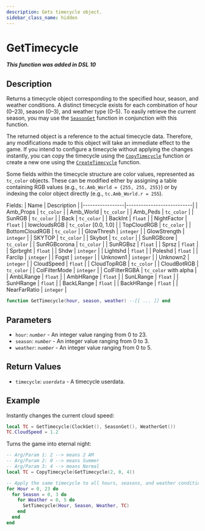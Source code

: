 ```yaml
---
description: Gets timecycle object.
sidebar_class_name: hidden
---
```


# GetTimecycle

_**This function was added in DSL 10**_

## Description

Returns a timecycle object corresponding to the specified hour, season, and weather conditions. A distinct timecycle exists for each combination of hour (0–23), season (0–3), and weather type (0–5). To easily retrieve the current season, you may use the [`SeasonGet`](/docs/dsl-reference/global-functions/SeasonGet) function in conjunction with this function.


The returned object is a reference to the actual timecycle data. Therefore, any modifications made to this object will take an immediate effect to the game. If you intend to configure a timecycle without applying the changes instantly, you can copy the timecycle using the [`CopyTimecycle`](/docs/dsl-reference/global-functions/CopyTimecycle) function or create a new one using the [`CreateTimecycle`](/docs/dsl-reference/global-functions/CreateTimecycle) function.


Some fields within the timecycle structure are color values, represented as `tc_color` objects. These can be modified either by assigning a table containing RGB values (e.g., `tc.Amb_World = {255, 255, 255}`) or by indexing the color object directly (e.g., `tc.Amb_World.r = 255`).


Fields:
| Name            | Description               |
|-----------------|---------------------------|
| Amb_Props       | `tc_color`                |
| Amb_World       | `tc_color`                |
| Amb_Peds        | `tc_color`                |
| SunRGB          | `tc_color`                |
| Back            | `tc_color`                |
| BackInt         | `float`                   |
| NightFactor     | `float`                   |
| lowcloudsRGB    | `tc_color` [0.0, 1.0]     |
| TopCloudRGB     | `tc_color`                |
| BottomCloudRGB  | `tc_color`                |
| GlowThresh      | `integer`                 |
| GlowStrength    | `integer`                 |
| SKYTOP          | `tc_color`                |
| Skybot          | `tc_color`                |
| SunRGBcore      | `tc_color`                |
| SunRGBcorona    | `tc_color`                |
| SunRGBsz        | `float`                   |
| Sprsz           | `float`                   |
| Sprbrght        | `float`                   |
| Shdw            | `integer`                 |
| Lightshd        | `float`                   |
| Poleshd         | `float`                   |
| Farclip         | `integer`                 |
| Fogst           | `integer`                 |
| Unknown1        | `integer`                 |
| Unknown2        | `integer`                 |
| CloudSpeed      | `float`                   |
| CloudTopRGB     | `tc_color`                |
| CloudBotRGB     | `tc_color`                |
| ColFilterMode   | `integer`                 |
| ColFilterRGBA   | `tc_color` with alpha     |
| AmbLRange       | `float`                   |
| AmbHRange       | `float`                   |
| SunLRange       | `float`                   |
| SunHRange       | `float`                   |
| BackLRange      | `float`                   |
| BackHRange      | `float`                   |
| NearFarRatio    | `integer`                 |


```lua
function GetTimecycle(hour, season, weather) --[[ ... ]] end
```

## Parameters

- `hour`: _`number`_ - An integer value ranging from 0 to 23.
- `season`: _`number`_ - An integer value ranging from 0 to 3.
- `weather`: _`number`_ - An integer value ranging from 0 to 5.

## Return Values

- `timecycle`: _`userdata`_ - A timecycle userdata.

## Example

Instantly changes the current cloud speed:
```lua
local TC = GetTimecycle(ClockGet(), SeasonGet(), WeatherGet())
TC.CloudSpeed = 1.2
```

Turns the game into eternal night:
```lua
-- Arg/Param 1: 2 --> means 2 AM
-- Arg/Param 2: 0 --> means Summer
-- Arg/Param 3: 4 --> means Normal
local TC = CopyTimecycle(GetTimecycle(2, 0, 4))

-- Apply the same timecycle to all hours, seasons, and weather conditions (exterior only)
for Hour = 0, 23 do
  for Season = 0, 3 do
    for Weather = 0, 5 do
      SetTimecycle(Hour, Season, Weather, TC)
    end
  end
end
```
